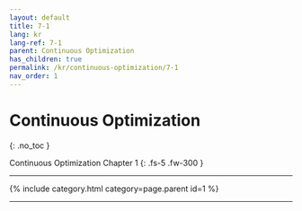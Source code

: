 ```yaml
---
layout: default
title: 7-1
lang: kr
lang-ref: 7-1
parent: Continuous Optimization
has_children: true
permalink: /kr/continuous-optimization/7-1
nav_order: 1
---
```


# Continuous Optimization
{: .no_toc }


Continuous Optimization Chapter 1
{: .fs-5 .fw-300 }

---

{% include category.html category=page.parent id=1 %}

---

